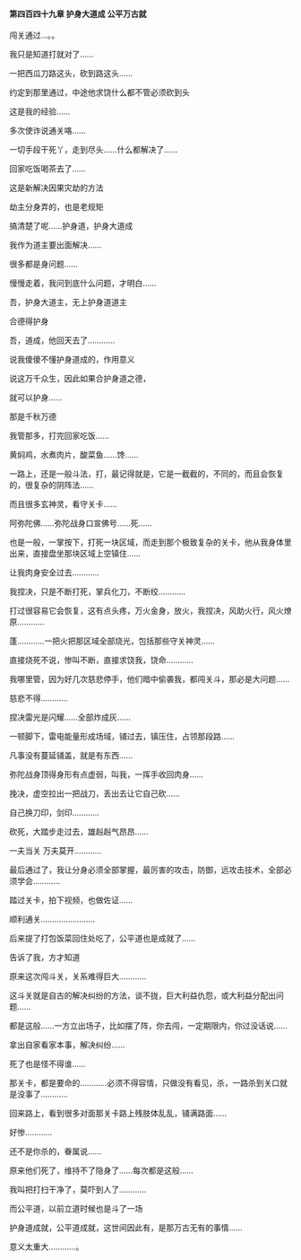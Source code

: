 #### 第四百四十九章 护身大道成 公平万古就


闯关通过…。。

我只是知道打就对了……

一把西瓜刀路这头，砍到路这头……

约定到那里通过，中途他求饶什么都不管必须砍到头

这是我的经验……

多次使诈说通关咯……

一切手段干死丫，走到尽头……什么都解决了……

回家吃饭喝茶去了……

这是新解决因果灾劫的方法

劫主分身弄的，也是老规矩

搞清楚了呢……护身道，护身大道成

我作为道主要出面解决……

很多都是身问题……

慢慢走着，我问到底什么问题，才明白……


吾，护身大道主，无上护身道道主

合德得护身

吾，道成，他回天去了…………

说我傻傻不懂护身道成的，作用意义

说这万千众生，因此如果合护身道之德，

就可以护身……

那是千秋万德

我管那多，打完回家吃饭……

黄焖鸡，水煮肉片，酸菜鱼……馋……

一路上，还是一般斗法，打，最记得就是，它是一截截的，不同的，而且会恢复的，很复杂的阴阵法……

而且很多玄神灵，看守关卡……


阿弥陀佛……弥陀战身口宣佛号……死……

也是一般，一掌按下，打死一块区域，而走到那个极致复杂的关卡，他从我身体里出来，直接盘坐那块区域上空镇住……

让我肉身安全过去…………

我捏决，只是不断打死，掌兵化刀，不断绞…………


打过很容易它会恢复，这有点头疼，万火金身，放火，我捏决，风助火行，风火燎原…………

蓬…………一把火把那区域全部烧光，包括那些守关神灵……

直接烧死不说，惨叫不断，直接求饶我，饶命…………

我哪里管，因为好几次慈悲停手，他们暗中偷袭我，都闯关斗，那必是大问题……

慈悲不得…………

捏决雷光是闪耀……全部炸成灰……

一顿脚下，雷电能量形成场域，铺过去，镇压住，占领那段路……

凡事没有蔓延铺盖，就是有东西……

弥陀战身顶得身形有点虚弱，叫我，一挥手收回肉身……

挽决，虚空拉出一把战刀，丢出去让它自己砍……

自己换刀印，剑印…………

砍死，大踏步走过去，雄赳赳气昂昂……

一夫当关 万夫莫开…………

最后通过了，我让分身必须全部掌握，最厉害的攻击，防御，远攻击技术，全部必须学会…………

踏过关卡，拍下视频，也做佐证……

顺利通关……………………


后来提了打包饭菜回住处吃了，公平道也是成就了……

告诉了我，方才知道

原来这次闯斗关，关系难得巨大…………

这斗关就是自古的解决纠纷的方法，谈不拢，巨大利益仇怨，或大利益分配出问题……

都是这般……一方立出场子，比如摆了阵，你去闯，一定期限内，你过没话说……

拿出自家看家本事，解决纠纷……

死了也是怪不得谁……

那关卡，都是要命的…………必须不得容情，只做没有看见，杀，一路杀到关口就是没事了…………

回来路上，看到很多对面那关卡路上残肢体乱乱，铺满路面……

好惨…………

还不是你杀的，眷属说……

原来他们死了，维持不了隐身了……每次都是这般……

我叫把打扫干净了，莫吓到人了…………

而公平道，以前立道时候也是斗了一场

护身道成就，公平道成就，这世间因此有，是那万古无有的事情……

意义太重大…………。

